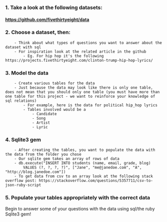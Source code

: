 ### 1. Take a look at the following datasets:
#### https://github.com/fivethirtyeight/data

### 2. Choose a dataset, then:
        - Think about what types of questions you want to answer about the dataset with sql
        - For inspiration look at the related article in the github
            - Eg. For hip hop it's the following https://projects.fivethirtyeight.com/clinton-trump-hip-hop-lyrics/
### 3. Model the data
        - Create various tables for the data
        - Just because the data may look like there is only one table, does not mean that you should only one table (you must have more than one table for this project - we want to reinforce your knowledge of sql relations)
            - For example, here is the data for political hip_hop lyrics
            - Tables involved would be a
                - Candidate
                - Song
                - Artist
                - Lyric
### 4. Sqlite3 gem
        - After creating the tables, you want to populate the data with the data from the folder you chose
        - Our sqlite gem takes an array of rows of data
        - db.execute("INSERT INTO students (name, email, grade, blog)
            VALUES (?, ?, ?, ?)", ["Jane", "me@janedoe.com", "A", "http://blog.janedoe.com"])
        - To get data from csv to an array look at the following stack overflow post: https://stackoverflow.com/questions/5357711/csv-to-json-ruby-script

### 5. Populate your tables appropriately with the correct data
  Begin to answer some of your questions with the data using sql/the ruby Sqlite3 gem!
